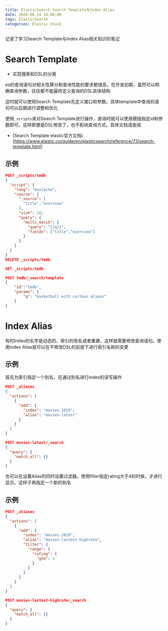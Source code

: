 ```yaml
---
title: ElasticSearch Search Template与Index Alias
date: 2020-08-14 18:00:00
tags: ElasticSearch
categories: Elastic Stack
---
```


记录了学习Search Template与Index Alias相关知识的笔记
<!-- more -->
# Search Template
- 实现搜索和DSL的分离

es的查询语句对相关性算分和查询性能的要求都很高，在开发初期，虽然可以明确查询参数，往往都不能最终定义查询的DSL具体结构

这时就可以使用Search Template先定义接口和参数。具体template中查询的语句可以后期进行调整和优化

使用`_scripts`来对Search Template进行操作，查询时就可以使用模版指定id和参数即可。这样即便是DSL修改了，也不影响查询方式。具体文档请查阅

- (Search Template elastic官方文档)[https://www.elastic.co/guide/en/elasticsearch/reference/7.1/search-template.html]

## 示例
``` json
POST _scripts/tmdb
{
  "script": {
    "lang": "mustache",
    "source": {
      "_source": [
        "title","overview"
      ],
      "size": 20,
      "query": {
        "multi_match": {
          "query": "{{q}}",
          "fields": ["title","overview"]
        }
      }
    }
  }
}
DELETE _scripts/tmdb

GET _scripts/tmdb

POST tmdb/_search/template
{
    "id":"tmdb",
    "params": {
        "q": "basketball with cartoon aliens"
    }
}
```

# Index Alias
有时Index的名字是动态的，索引的改名或者重建，这样就需要修改查询语句。使用Index Alias就可以在不修改DSL的前提下进行索引名称的变更

## 示例
首先为索引指定一个别名，在通过别名进行index的读写操作
``` json
POST _aliases
{
  "actions": [
    {
      "add": {
        "index": "movies-2019",
        "alias": "movies-latest"
      }
    }
  ]
}

POST movies-latest/_search
{
  "query": {
    "match_all": {}
  }
}

```

也可以在设置Alias的同时设置过滤器。使用filter指定rating大于4的时候，才进行显示，这样子再指定一个新的别名
## 示例
``` json
POST _aliases
{
  "actions": [
    {
      "add": {
        "index": "movies-2019",
        "alias": "movies-lastest-highrate",
        "filter": {
          "range": {
            "rating": {
              "gte": 4
            }
          }
        }
      }
    }
  ]
}

POST movies-lastest-highrate/_search
{
  "query": {
    "match_all": {}
  }
}
```
